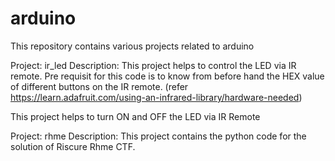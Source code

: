 # arduino
This repository contains various projects related to arduino

Project: ir_led
Description: 
This project helps to control the LED via IR remote.
Pre requisit for this code is to know from before hand the HEX value of
different buttons on the IR remote.
(refer https://learn.adafruit.com/using-an-infrared-library/hardware-needed)

This project helps to turn ON and OFF the LED via IR Remote

Project: rhme
Description:
This project contains the python code for the solution of Riscure Rhme CTF.
